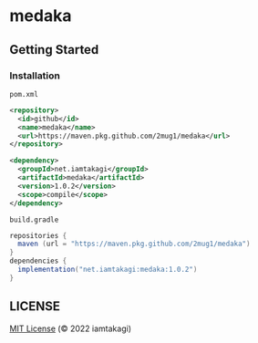 # medaka

## Getting Started

### Installation

`pom.xml`
```xml
<repository>
  <id>github</id>
  <name>medaka</name>
  <url>https://maven.pkg.github.com/2mug1/medaka</url>
</repository>

<dependency>
  <groupId>net.iamtakagi</groupId>
  <artifactId>medaka</artifactId>
  <version>1.0.2</version>
  <scope>compile</scope>
</dependency>
```

`build.gradle`
```gradle
repositories {
  maven (url = "https://maven.pkg.github.com/2mug1/medaka")
}
dependencies {
  implementation("net.iamtakagi:medaka:1.0.2")
}
```

## LICENSE
[MIT License](./LICENSE) (© 2022 iamtakagi)

